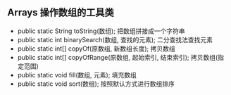 ## Arrays 操作数组的工具类
* public static String toString(数组); 把数组拼接成一个字符串
* public static int binarySearch(数组, 查找的元素); 二分查找法查找元素
* public static int[] copyOf(原数组, 新数组长度); 拷贝数组
* public static int[] copyOfRange(原数组, 起始索引, 结束索引); 拷贝数组(指定范围)
* public static void fill(数组, 元素); 填充数组
* public static void sort(数组); 按照默认方式进行数组排序
